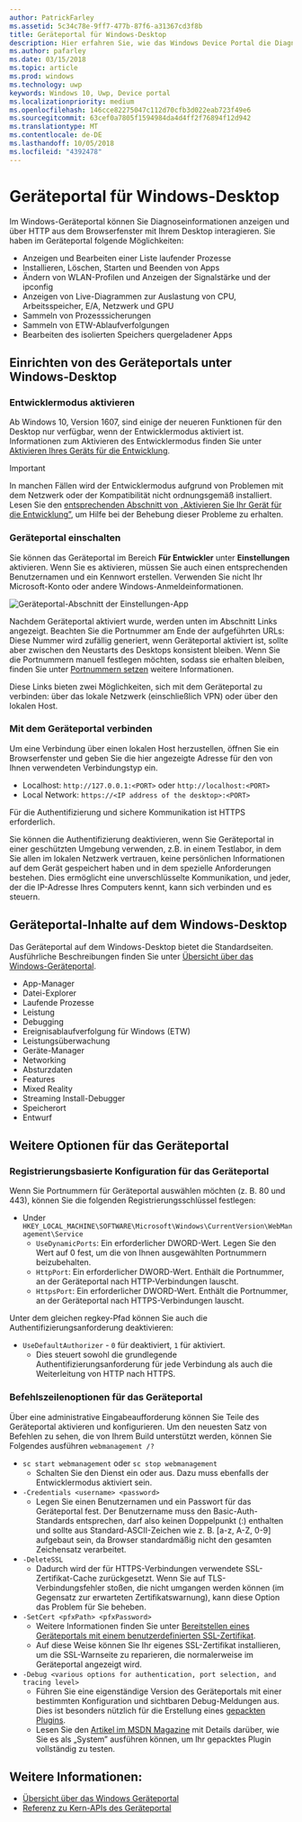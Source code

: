 ```yaml
---
author: PatrickFarley
ms.assetid: 5c34c78e-9ff7-477b-87f6-a31367cd3f8b
title: Geräteportal für Windows-Desktop
description: Hier erfahren Sie, wie das Windows Device Portal die Diagnose und Automatisierung auf dem Windows-Desktop öffnet.
ms.author: pafarley
ms.date: 03/15/2018
ms.topic: article
ms.prod: windows
ms.technology: uwp
keywords: Windows 10, Uwp, Device portal
ms.localizationpriority: medium
ms.openlocfilehash: 146cce82275047c112d70cfb3d022eab723f49e6
ms.sourcegitcommit: 63cef0a7805f1594984da4d4ff2f76894f12d942
ms.translationtype: MT
ms.contentlocale: de-DE
ms.lasthandoff: 10/05/2018
ms.locfileid: "4392478"
---
```

# <a name="device-portal-for-windows-desktop"></a>Geräteportal für Windows-Desktop



Im Windows-Geräteportal können Sie Diagnoseinformationen anzeigen und über HTTP aus dem Browserfenster mit Ihrem Desktop interagieren. Sie haben im Geräteportal folgende Möglichkeiten:
- Anzeigen und Bearbeiten einer Liste laufender Prozesse
- Installieren, Löschen, Starten und Beenden von Apps
- Ändern von WLAN-Profilen und Anzeigen der Signalstärke und der ipconfig
- Anzeigen von Live-Diagrammen zur Auslastung von CPU, Arbeitsspeicher, E/A, Netzwerk und GPU
- Sammeln von Prozesssicherungen
- Sammeln von ETW-Ablaufverfolgungen 
- Bearbeiten des isolierten Speichers quergeladener Apps

## <a name="set-up-device-portal-on-windows-desktop"></a>Einrichten von des Geräteportals unter Windows-Desktop

### <a name="turn-on-developer-mode"></a>Entwicklermodus aktivieren

Ab Windows 10, Version 1607, sind einige der neueren Funktionen für den Desktop nur verfügbar, wenn der Entwicklermodus aktiviert ist. Informationen zum Aktivieren des Entwicklermodus finden Sie unter [Aktivieren Ihres Geräts für die Entwicklung](../get-started/enable-your-device-for-development.md).

> [!IMPORTANT]
> In manchen Fällen wird der Entwicklermodus aufgrund von Problemen mit dem Netzwerk oder der Kompatibilität nicht ordnungsgemäß installiert. Lesen Sie den [entsprechenden Abschnitt von „Aktivieren Sie Ihr Gerät für die Entwicklung”](https://docs.microsoft.com/windows/uwp/get-started/enable-your-device-for-development#failure-to-install-developer-mode-package), um Hilfe bei der Behebung dieser Probleme zu erhalten.

### <a name="turn-on-device-portal"></a>Geräteportal einschalten

Sie können das Geräteportal im Bereich **Für Entwickler** unter **Einstellungen** aktivieren. Wenn Sie es aktivieren, müssen Sie auch einen entsprechenden Benutzernamen und ein Kennwort erstellen. Verwenden Sie nicht Ihr Microsoft-Konto oder andere Windows-Anmeldeinformationen. 

![Geräteportal-Abschnitt der Einstellungen-App](images/device-portal/device-portal-desk-settings.png) 

Nachdem Geräteportal aktiviert wurde, werden unten im Abschnitt Links angezeigt. Beachten Sie die Portnummer am Ende der aufgeführten URLs: Diese Nummer wird zufällig generiert, wenn Geräteportal aktiviert ist, sollte aber zwischen den Neustarts des Desktops konsistent bleiben. Wenn Sie die Portnummern manuell festlegen möchten, sodass sie erhalten bleiben, finden Sie unter [Portnummern setzen](device-portal-desktop.md#setting-port-numbers) weitere Informationen.

Diese Links bieten zwei Möglichkeiten, sich mit dem Geräteportal zu verbinden: über das lokale Netzwerk (einschließlich VPN) oder über den lokalen Host.

### <a name="connect-to-device-portal"></a>Mit dem Geräteportal verbinden

Um eine Verbindung über einen lokalen Host herzustellen, öffnen Sie ein Browserfenster und geben Sie die hier angezeigte Adresse für den von Ihnen verwendeten Verbindungstyp ein.

* Localhost: `http://127.0.0.1:<PORT>` oder `http://localhost:<PORT>`
* Local Network: `https://<IP address of the desktop>:<PORT>`

Für die Authentifizierung und sichere Kommunikation ist HTTPS erforderlich.

Sie können die Authentifizierung deaktivieren, wenn Sie Geräteportal in einer geschützten Umgebung verwenden, z.B. in einem Testlabor, in dem Sie allen im lokalen Netzwerk vertrauen, keine persönlichen Informationen auf dem Gerät gespeichert haben und in dem spezielle Anforderungen bestehen. Dies ermöglicht eine unverschlüsselte Kommunikation, und jeder, der die IP-Adresse Ihres Computers kennt, kann sich verbinden und es steuern.

## <a name="device-portal-content-on-windows-desktop"></a>Geräteportal-Inhalte auf dem Windows-Desktop

Das Geräteportal auf dem Windows-Desktop bietet die Standardseiten. Ausführliche Beschreibungen finden Sie unter [Übersicht über das Windows-Geräteportal](device-portal.md).

- App-Manager
- Datei-Explorer
- Laufende Prozesse
- Leistung
- Debugging
- Ereignisablaufverfolgung für Windows (ETW)
- Leistungsüberwachung
- Geräte-Manager
- Networking
- Absturzdaten
- Features
- Mixed Reality
- Streaming Install-Debugger
- Speicherort
- Entwurf

## <a name="more-device-portal-options"></a>Weitere Optionen für das Geräteportal
### <a name="registry-based-configuration-for-device-portal"></a>Registrierungsbasierte Konfiguration für das Geräteportal

Wenn Sie Portnummern für Geräteportal auswählen möchten (z. B. 80 und 443), können Sie die folgenden Registrierungsschlüssel festlegen:

- Under `HKEY_LOCAL_MACHINE\SOFTWARE\Microsoft\Windows\CurrentVersion\WebManagement\Service`
    - `UseDynamicPorts`: Ein erforderlicher DWORD-Wert. Legen Sie den Wert auf 0 fest, um die von Ihnen ausgewählten Portnummern beizubehalten.
    - `HttpPort`: Ein erforderlicher DWORD-Wert. Enthält die Portnummer, an der Geräteportal nach HTTP-Verbindungen lauscht.    
    - `HttpsPort`: Ein erforderlicher DWORD-Wert. Enthält die Portnummer, an der Geräteportal nach HTTPS-Verbindungen lauscht.
    
Unter dem gleichen regkey-Pfad können Sie auch die Authentifizierungsanforderung deaktivieren:
- `UseDefaultAuthorizer` - `0` für deaktiviert, `1` für aktiviert.  
    - Dies steuert sowohl die grundlegende Authentifizierungsanforderung für jede Verbindung als auch die Weiterleitung von HTTP nach HTTPS.  
    
### <a name="command-line-options-for-device-portal"></a>Befehlszeilenoptionen für das Geräteportal
Über eine administrative Eingabeaufforderung können Sie Teile des Geräteportal aktivieren und konfigurieren. Um den neuesten Satz von Befehlen zu sehen, die von Ihrem Build unterstützt werden, können Sie Folgendes ausführen `webmanagement /?`

- `sc start webmanagement` oder `sc stop webmanagement` 
    - Schalten Sie den Dienst ein oder aus. Dazu muss ebenfalls der Entwicklermodus aktiviert sein. 
- `-Credentials <username> <password>` 
    - Legen Sie einen Benutzernamen und ein Passwort für das Geräteportal fest. Der Benutzername muss den Basic-Auth-Standards entsprechen, darf also keinen Doppelpunkt (:) enthalten und sollte aus Standard-ASCII-Zeichen wie z. B. [a-z, A-Z, 0-9] aufgebaut sein, da Browser standardmäßig nicht den gesamten Zeichensatz verarbeitet.  
- `-DeleteSSL` 
    - Dadurch wird der für HTTPS-Verbindungen verwendete SSL-Zertifikat-Cache zurückgesetzt. Wenn Sie auf TLS-Verbindungsfehler stoßen, die nicht umgangen werden können (im Gegensatz zur erwarteten Zertifikatswarnung), kann diese Option das Problem für Sie beheben. 
- `-SetCert <pfxPath> <pfxPassword>`
    - Weitere Informationen finden Sie unter [Bereitstellen eines Geräteportals mit einem benutzerdefinierten SSL-Zertifikat](https://docs.microsoft.com/windows/uwp/debug-test-perf/device-portal-ssl).  
    - Auf diese Weise können Sie Ihr eigenes SSL-Zertifikat installieren, um die SSL-Warnseite zu reparieren, die normalerweise im Geräteportal angezeigt wird. 
- `-Debug <various options for authentication, port selection, and tracing level>`
    - Führen Sie eine eigenständige Version des Geräteportals mit einer bestimmten Konfiguration und sichtbaren Debug-Meldungen aus. Dies ist besonders nützlich für die Erstellung eines [gepackten Plugins](https://docs.microsoft.com/windows/uwp/debug-test-perf/device-portal-plugin). 
    - Lesen Sie den [Artikel im MSDN Magazine](https://msdn.microsoft.com/en-us/magazine/mt826332.aspx) mit Details darüber, wie Sie es als „System” ausführen können, um Ihr gepacktes Plugin vollständig zu testen.

## <a name="see-also"></a>Weitere Informationen:

* [Übersicht über das Windows Geräteportal](device-portal.md)
* [Referenz zu Kern-APIs des Geräteportal](https://docs.microsoft.com/windows/uwp/debug-test-perf/device-portal-api-core)
